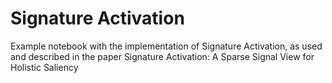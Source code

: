 # Signature Activation
Example notebook with the implementation of Signature Activation, as used and described in the paper Signature Activation: A Sparse Signal View for Holistic Saliency

